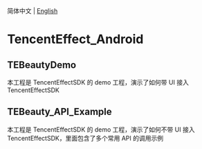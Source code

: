 简体中文  |  [English](https://github.com/Tencent-RTC/TencentEffect_Android/blob/main/README.md)

# TencentEffect_Android

## TEBeautyDemo
本工程是 TencentEffectSDK 的 demo 工程，演示了如何带 UI 接入 TencentEffectSDK

## TEBeauty_API_Example
本工程是 TencentEffectSDK 的 demo 工程，演示了如何不带 UI 接入 TencentEffectSDK，里面包含了多个常用 API 的调用示例